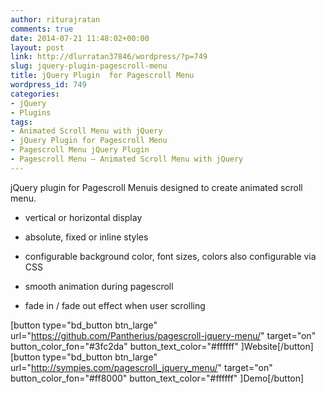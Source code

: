 ```yaml
---
author: riturajratan
comments: true
date: 2014-07-21 11:48:02+00:00
layout: post
link: http://dlurratan37846/wordpress/?p=749
slug: jquery-plugin-pagescroll-menu
title: jQuery Plugin  for Pagescroll Menu
wordpress_id: 749
categories:
- jQuery
- Plugins
tags:
- Animated Scroll Menu with jQuery
- jQuery Plugin for Pagescroll Menu
- Pagescroll Menu jQuery Plugin
- Pagescroll Menu – Animated Scroll Menu with jQuery
---
```


jQuery plugin for Pagescroll Menuis designed to create animated scroll menu.



	
  * vertical or horizontal display

	
  * absolute, fixed or inline styles

	
  * configurable background color, font sizes, colors also configurable via CSS

	
  * smooth animation during pagescroll

	
  * fade in / fade out effect when user scrolling


[button type="bd_button btn_large" url="https://github.com/Pantherius/pagescroll-jquery-menu/" target="on" button_color_fon="#3fc2da" button_text_color="#ffffff" ]Website[/button]  [button type="bd_button btn_large" url="http://sympies.com/pagescroll_jquery_menu/" target="on" button_color_fon="#ff8000" button_text_color="#ffffff" ]Demo[/button]
